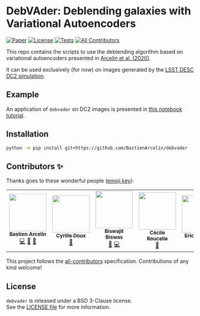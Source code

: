 # DebVAder: Deblending galaxies with Variational Autoencoders

[![Paper][arxiv-badge]][arxiv-paper]
[![License][license-badge]][license-web]
[![Tests][ci-badge]][ci-link]<!-- ALL-CONTRIBUTORS-BADGE:START - Do not remove or modify this section -->
[![All Contributors](https://img.shields.io/badge/all_contributors-7-orange.svg?style=flat-square)](#contributors-)
<!-- ALL-CONTRIBUTORS-BADGE:END -->

[ci-badge]: https://github.com/BastienArcelin/debvader/actions/workflows/python_tests.yml/badge.svg?style=flat
[ci-link]: https://github.com/BastienArcelin/debvader/actions/workflows/python_tests.yml
[license-badge]: https://img.shields.io/badge/license-BSD-blue.svg?style=flat
[license-web]: https://choosealicense.com/licenses/bsd-3-clause/
[arxiv-paper]: https://arxiv.org/abs/2005.12039
[arxiv-badge]: https://img.shields.io/badge/arXiv-2005.12039-brightgreen.svg?style=flat
[dc2-paper]: https://arxiv.org/abs/2010.05926


This repo contains the scripts to use the deblending algorithm based on variational autoencoders presented in [Arcelin et al. (2020)][arxiv-paper].

It can be used exclusively (for now) on images generated by the [LSST DESC DC2 simulation][dc2-paper].

## Example

An application of `debvader` on DC2 images is presented in [this notebook tutorial](notebooks/deblending_dc2_images.ipynb).

## Installation

```bash
python -m pip install git+https://github.com/BastienArcelin/debvader
```
## Contributors ✨

Thanks goes to these wonderful people ([emoji key](https://allcontributors.org/docs/en/emoji-key)):

<!-- ALL-CONTRIBUTORS-LIST:START - Do not remove or modify this section -->
<!-- prettier-ignore-start -->
<!-- markdownlint-disable -->
<table>
  <tr>
    <td align="center"><a href="https://github.com/BastienArcelin"><img src="https://avatars.githubusercontent.com/u/43615932?v=4?s=100" width="100px;" alt=""/><br /><sub><b>Bastien Arcelin</b></sub></a><br /><a href="https://github.com/BastienArcelin/debvader/commits?author=BastienArcelin" title="Code">💻</a> <a href="#projectManagement-BastienArcelin" title="Project Management">📆</a> <a href="#ideas-BastienArcelin" title="Ideas, Planning, & Feedback">🤔</a></td>
    <td align="center"><a href="http://xuod.github.io"><img src="https://avatars.githubusercontent.com/u/9870063?v=4?s=100" width="100px;" alt=""/><br /><sub><b>Cyrille Doux</b></sub></a><br /><a href="#ideas-xuod" title="Ideas, Planning, & Feedback">🤔</a></td>
    <td align="center"><a href="https://github.com/b-biswas"><img src="https://avatars.githubusercontent.com/u/44917825?v=4?s=100" width="100px;" alt=""/><br /><sub><b>Biswajit Biswas</b></sub></a><br /><a href="#ideas-b-biswas" title="Ideas, Planning, & Feedback">🤔</a> <a href="https://github.com/BastienArcelin/debvader/commits?author=b-biswas" title="Code">💻</a></td>
    <td align="center"><a href="https://github.com/roucelle"><img src="https://avatars.githubusercontent.com/u/17788009?v=4?s=100" width="100px;" alt=""/><br /><sub><b>Cécile Roucelle</b></sub></a><br /><a href="#ideas-roucelle" title="Ideas, Planning, & Feedback">🤔</a></td>
    <td align="center"><a href="https://github.com/aubourg"><img src="https://avatars.githubusercontent.com/u/4321664?v=4?s=100" width="100px;" alt=""/><br /><sub><b>Eric Aubourg</b></sub></a><br /><a href="#ideas-aubourg" title="Ideas, Planning, & Feedback">🤔</a></td>
    <td align="center"><a href="https://aboucaud.github.io"><img src="https://avatars.githubusercontent.com/u/3065310?v=4?s=100" width="100px;" alt=""/><br /><sub><b>Alexandre Boucaud</b></sub></a><br /><a href="#maintenance-aboucaud" title="Maintenance">🚧</a> <a href="https://github.com/BastienArcelin/debvader/commits?author=aboucaud" title="Code">💻</a> <a href="https://github.com/BastienArcelin/debvader/pulls?q=is%3Apr+reviewed-by%3Aaboucaud" title="Reviewed Pull Requests">👀</a></td>
    <td align="center"><a href="https://github.com/aguinot"><img src="https://avatars.githubusercontent.com/u/39480528?v=4?s=100" width="100px;" alt=""/><br /><sub><b>Axel Guinot</b></sub></a><br /><a href="#ideas-aguinot" title="Ideas, Planning, & Feedback">🤔</a></td>
  </tr>
</table>

<!-- markdownlint-restore -->
<!-- prettier-ignore-end -->

<!-- ALL-CONTRIBUTORS-LIST:END -->

This project follows the [all-contributors](https://github.com/all-contributors/all-contributors) specification. Contributions of any kind welcome!

## License

`debvader` is released under a BSD 3-Clause license.  
See the [LICENSE file](LICENSE) for more information.

